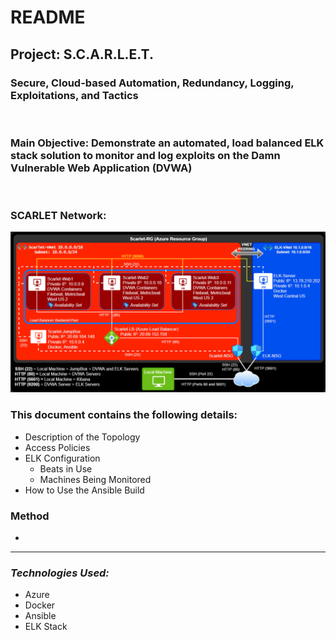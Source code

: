 # README
## **Project:** S.C.A.R.L.E.T.
### Secure, Cloud-based Automation, Redundancy, Logging, Exploitations, and Tactics 
<br>

### **Main Objective:** Demonstrate an automated, load balanced ELK stack solution to monitor and log exploits on the Damn Vulnerable Web Application (DVWA)
<br>

### SCARLET Network:

![Link an image](https://raw.githubusercontent.com/DigitalHammer/Scarlet/main/network-diagram.png "Scarlet Network Diagram")

### This document contains the following details:
- Description of the Topology
- Access Policies
- ELK Configuration
  - Beats in Use
  - Machines Being Monitored
- How to Use the Ansible Build

### Method
- 

---
### *Technologies Used:*
  - Azure
  - Docker
  - Ansible
  - ELK Stack


  



